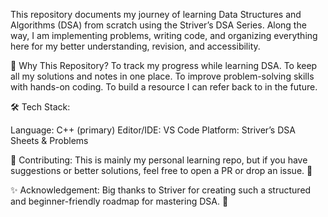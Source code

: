This repository documents my journey of learning Data Structures and Algorithms (DSA) from scratch using the Striver’s DSA Series.
Along the way, I am implementing problems, writing code, and organizing everything here for my better understanding, revision, and accessibility.

📌 Why This Repository?
To track my progress while learning DSA.
To keep all my solutions and notes in one place.
To improve problem-solving skills with hands-on coding.
To build a resource I can refer back to in the future.

🛠️ Tech Stack:

Language: C++ (primary)
Editor/IDE: VS Code
Platform: Striver’s DSA Sheets & Problems

🤝 Contributing:
This is mainly my personal learning repo, but if you have suggestions or better solutions, feel free to open a PR or drop an issue. 🚀

✨ Acknowledgement:
Big thanks to Striver for creating such a structured and beginner-friendly roadmap for mastering DSA. 🙌
